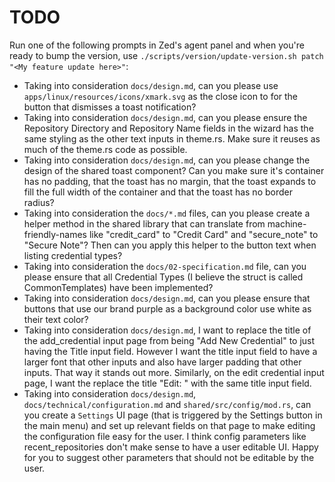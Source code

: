 # TODO

Run one of the following prompts in Zed's agent panel and when you're ready to bump the version, use `./scripts/version/update-version.sh patch "<My feature update here>"`:

- Taking into consideration `docs/design.md`, can you please use `apps/linux/resources/icons/xmark.svg` as the close icon to for the button that dismisses a toast notification?
- Taking into consideration `docs/design.md`, can you please ensure the Repository Directory and Repository Name fields in the wizard has the same styling as the other text inputs in theme.rs. Make sure it reuses as much of the theme.rs code as possible.
- Taking into consideration `docs/design.md`, can you please change the design of the shared toast component? Can you make sure it's container has no padding, that the toast has no margin, that the toast expands to fill the full width of the container and that the toast has no border radius?
- Taking into consideration the `docs/*.md` files, can you please create a helper method in the shared library that can translate from machine-friendly-names like "credit_card" to "Credit Card" and "secure_note" to "Secure Note"? Then can you apply this helper to the button text when listing credential types?
- Taking into consideration the `docs/02-specification.md` file, can you please ensure that all Credential Types (I believe the struct is called CommonTemplates) have been implemented?
- Taking into consideration `docs/design.md`, can you please ensure that buttons that use our brand purple as a background color use white as their text color?
- Taking into consideration `docs/design.md`, I want to replace the title of the add_credential input page from being "Add New Credential" to just having the Title input field. However I want the title input field to have a larger font that other inputs and also have larger padding that other inputs. That way it stands out more. Similarly, on the edit credential input page, I want the replace the title "Edit: <Credential Title>" with the same title input field.
- Taking into consideration `docs/design.md`, `docs/technical/configuration.md` and `shared/src/config/mod.rs`, can you create a `Settings` UI page (that is triggered by the Settings button in the main menu) and set up relevant fields on that page to make editing the configuration file easy for the user. I think config parameters like recent_repositories don't make sense to have a user editable UI. Happy for you to suggest other parameters that should not be editable by the user.
